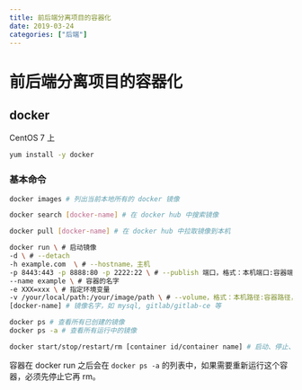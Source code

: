 ```yaml
---
title: 前后端分离项目的容器化
date: 2019-03-24
categories: ["后端"]
---
```


# 前后端分离项目的容器化

## docker

CentOS 7 上

```bash
yum install -y docker
```

### 基本命令

```bash
docker images # 列出当前本地所有的 docker 镜像
```

```bash
docker search [docker-name] # 在 docker hub 中搜索镜像
```

```bash
docker pull [docker-name] # 在 docker hub 中拉取镜像到本机
```

```bash
docker run \ # 启动镜像
-d \ # --detach
-h example.com  \ # --hostname，主机
-p 8443:443 -p 8888:80 -p 2222:22 \ # --publish 端口，格式：本机端口:容器端口，将容器端口映射到本机端口
--name example \ # 容器的名字
-e XXX=xxx \ # 指定环境变量
-v /your/local/path:/your/image/path \ # --volume，格式：本机路径:容器路径，挂载卷，可以使本机的目录和容器中的目录互通、同步，可以用于持久化容器数据
[docker-name] # 镜像名字，如 mysql, gitlab/gitlab-ce 等
```

```bash
docker ps # 查看所有已创建的镜像
docker ps -a # 查看所有运行中的镜像
```

```bash
docker start/stop/restart/rm [container id/container name] # 启动、停止、重启、删除某个容器，可以使用容器 id 或者容器名
```

容器在 docker run 之后会在 `docker ps -a` 的列表中，如果需要重新运行这个容器，必须先停止它再 rm。
